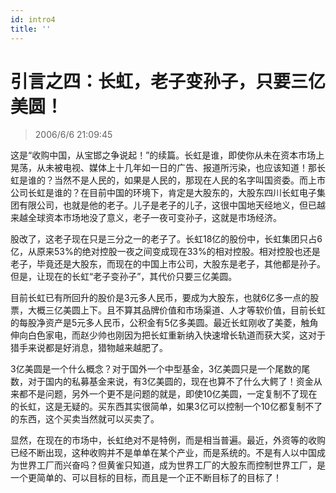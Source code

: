 ```yaml
---
id: intro4
title: ''
---
```


# 引言之四：长虹，老子变孙子，只要三亿美圆！

> 2006/6/6 21:09:45

这是“收购中国，从宝邯之争说起！”的续篇。长虹是谁，即使你从未在资本市场上晃荡，从未被电视、媒体上十几年如一日的广告、报道所污染，也应该知道！那长虹是谁的？当然不是人民的，如果是人民的，那现在人民的名字叫国资委。而上市公司长虹是谁的？在目前中国的环境下，肯定是大股东的，大股东四川长虹电子集团有限公司，也就是他的老子。儿子是老子的儿子，这很中国地天经地义，但已越来越全球资本市场地没了意义，老子一夜可变孙子，这就是市场经济。
 
股改了，这老子现在只是三分之一的老子了。长虹18亿的股份中，长虹集团只占6亿，从原来53%的绝对控股一夜之间变成现在33%的相对控股。相对控股也还是老子，毕竟还是大股东，而现在的中国上市公司，大股东是老子，其他都是孙子。但是，让现在的长虹“老子变孙子”，其代价只要三亿美圆。

目前长虹已有所回升的股价是3元多人民币，要成为大股东，也就6亿多一点的股票，大概三亿美圆上下。且不算其品牌价值和市场渠道、人才等软价值，目前长虹的每股净资产是5元多人民币，公积金有5亿多美圆。最近长虹刚收了美菱，触角伸向白色家电，而赵少帅也刚因为把长虹重新纳入快速增长轨道而获大奖，这对于猎手来说都是好消息，猎物越来越肥了。

3亿美圆是一个什么概念？对于国外一个中型基金，3亿美圆只是一个尾数的尾数，对于国内的私募基金来说，有3亿美圆的，现在也算不了什么大鳄了！资金从来都不是问题，另外一个更不是问题的就是，即使10亿美圆，一定复制不了现在的长虹，这是无疑的。买东西其实很简单，如果3亿可以控制一个10亿都复制不了的东西，这个买卖当然就可以买卖了。

显然，在现在的市场中，长虹绝对不是特例，而是相当普遍。最近，外资等的收购已经不断出现，这种收购并不是单单在某个产业，而是系统的。不是有人以中国成为世界工厂而兴奋吗？但黄雀只知道，成为世界工厂的大股东而控制世界工厂，是一个更简单的、可以目标的目标，而且是一个正不断目标了的目标了！
